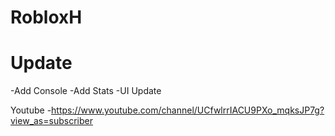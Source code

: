# RobloxH

# Update
-Add Console
-Add Stats
-UI Update

Youtube
-https://www.youtube.com/channel/UCfwlrrIACU9PXo_mqksJP7g?view_as=subscriber
